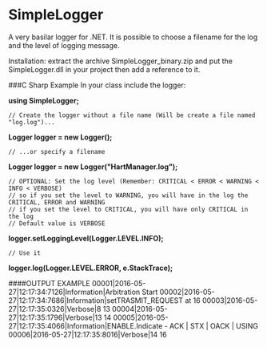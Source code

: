 # SimpleLogger
A very basilar logger for .NET. It is possible to choose a filename for the log and the level of logging message.

Installation: extract the archive SimpleLogger_binary.zip and put the SimpleLogger.dll in your project then add a reference to it.

###C Sharp Example
In your class include the logger:

   **using SimpleLogger;**
    
    // Create the logger without a file name (Will be create a file named "log.log")...
   **Logger logger = new Logger();**
    
    // ...or specify a filename
   **Logger logger = new Logger("HartManager.log");**
    
    // OPTIONAL: Set the log level (Remember: CRITICAL < ERROR < WARNING < INFO < VERBOSE)
    // so if you set the level to WARNING, you will have in the log the CRITICAL, ERROR and WARNING
    // if you set the level to CRITICAL, you will have only CRITICAL in the log
    // Default value is VERBOSE
   **logger.setLoggingLevel(Logger.LEVEL.INFO);**

    // Use it
   **logger.log(Logger.LEVEL.ERROR, e.StackTrace);**

####OUTPUT EXAMPLE
    00001|2016-05-27|12:17:34:7126|Information|Arbitration Start
    00002|2016-05-27|12:17:34:7686|Information|setTRASMIT_REQUEST at 16
    00003|2016-05-27|12:17:35:0326|Verbose|8 13
    00004|2016-05-27|12:17:35:1796|Verbose|13 14
    00005|2016-05-27|12:17:35:4066|Information|ENABLE.Indicate - ACK | STX | OACK | USING
    00006|2016-05-27|12:17:35:8016|Verbose|14 16
